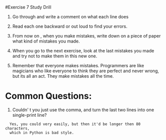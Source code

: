 #Exercise 7 Study Drill

1. Go through and write a comment on what each line does

2. Read each one backward or out loud to find your errors.

3. From now on , when you make mistakes, write down on a piece of paper what
    kind of mistakes you made.

4. When you go to the next exercise, look at the last mistakes you made and try
   not to make them in this new one.

5. Remember that everyone makes mistakes. Programmers are like magicians who like
   everyone to think they are perfect and never wrong, but its all an act. They
   make mistakes all the time.

# Common Questions:

1. Couldn' t you just use the comma, and turn the last two lines into one
   single-print line?

  ```
    Yes, you could very easily, but then it'd be longer then 80 characters,
    which in Python is bad style.
  ```
